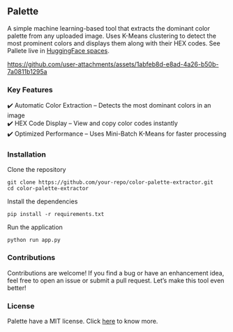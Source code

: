 ## Palette

A simple machine learning-based tool that extracts the dominant color palette from any uploaded image. Uses K-Means clustering to detect the most prominent colors and displays them along with their HEX codes. See Pallete live in [HuggingFace spaces](https://huggingface.co/spaces/sreedeepEK/Palette).

https://github.com/user-attachments/assets/1abfeb8d-e8ad-4a26-b50b-7a0811b1295a

### Key Features 

✔️ Automatic Color Extraction – Detects the most dominant colors in an image      
✔️ HEX Code Display – View and copy color codes instantly       
✔️ Optimized Performance – Uses Mini-Batch K-Means for faster processing      


### Installation 

Clone the repository 

```
git clone https://github.com/your-repo/color-palette-extractor.git
cd color-palette-extractor
```
Install the dependencies 

```
pip install -r requirements.txt
```

Run the application 

```
python run app.py
```

### Contributions 

Contributions are welcome! If you find a bug or have an enhancement idea, feel free to open an issue or submit a pull request. Let’s make this tool even better!

### License 

Palette have a MIT license. Click [here](https://github.com/sreedeepEK/palette/blob/main/LICENSE) to know more.
